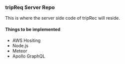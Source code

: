 <html>
<body>
<h3>tripReq Server Repo</h3>
<p>This is where the server side code of tripRec will reside. </p>
<h4>Things to be implemented</h4>
<ul>
	<li>AWS Hositing</li>
	<li>Node.js</li>
	<li>Meteor</li>
	<li>Apollo GraphQL</li>
</li>
</body>
</html>